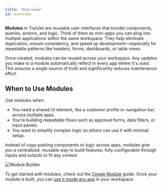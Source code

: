 ```yaml
---
title: "Overview"
id: overview
---
```


**Modules** in ToolJet are reusable user interfaces that bundle components, queries, actions, and logic. Think of them as mini-apps you can plug into multiple applications within the same workspace. They help eliminate duplication, ensure consistency, and speed up development—especially for repeatable patterns like headers, forms, dashboards, or table views.

Once created, modules can be reused across your workspace. Any updates you make to a module automatically reflect in every app where it's used. This ensures a single source of truth and significantly reduces maintenance effort.

## When to Use Modules

Use modules when:

- You need a shared UI element, like a customer profile or navigation bar, across multiple apps.
- You’re building repeatable flows such as approval forms, data filters, or input panels.
- You want to simplify complex logic so others can use it with minimal setup.

Instead of copy-pasting components or logic across apps, modules give you a centralized, reusable way to build features, fully configurable through inputs and outputs to fit any context.

<img className="screenshot-full img-full" src="/img/app-builder/modules/module-builder.png" alt="Module Builder" />

To get started with modules, check out the [Create Module](/docs/app-builder/modules/create-module) guide. Once your module is built, you can [use it inside any app](/docs/app-builder/modules/use-module) in your workspace.